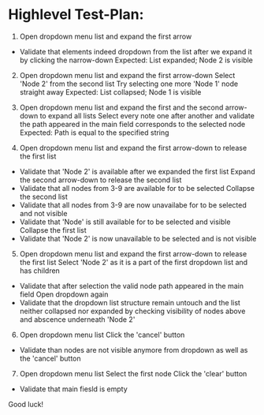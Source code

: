 
# Highlevel Test-Plan:

 1) Open dropdown menu list and expand the first arrow
 - Validate that elements indeed dropdown from the list after we expand it by clicking the narrow-down
Expected: List expanded; Node 2 is visible


2) Open dropdown menu list and expand the first arrow-down
Select 'Node 2' from the second list 
Try selecting one more 'Node 1' node straight away
Expected: List collapsed; Node 1 is visible


3) Open dropdown menu list and expand the first and the second arrow-down to expand all lists
Select every note one after another and validate the path appeared in the main field corresponds to the selected node
Expected: Path is equal to the specified string


4) Open dropdown menu list and expand the first arrow-down to release the first list
- Validate that 'Node 2' is available after we expanded the first list
Expand the second arrow-down to release the second list
- Validate that all nodes from 3-9 are available for to be selected
Collapse the second list
- Validate that all nodes from 3-9 are now unavailabe for to be selected and not visible 
- Validate that 'Node' is still available for to be selected and  visible 
Collapse the first list
- Validate that 'Node 2' is now unavailable to be selected and is not visible


5) Open dropdown menu list and expand the first arrow-down to release the first list
Select 'Node 2' as it is a part of the first dropdown list and has children
- Validate that after selection the valid node path appeared in the main field
Open dropdown again
- Validate that the dropdown list structure remain untouch and the list neither collapsed nor expanded by checking visibility of nodes above and abscence underneath 'Node 2'

6) Open dropdown menu list
Click the 'cancel' button
- Validate than nodes are not visible anymore from dropdown as well as the 'cancel' button 


7) Open dropdown menu list
Select the first node
Click the 'clear' button
- Validate that main fiesld is empty


Good luck!
